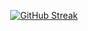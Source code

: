 
<div align="center">

  [![GitHub Streak](https://streak-stats.demolab.com?user=obouallam&theme=carbonfox)](https://git.io/streak-stats)

</div>
